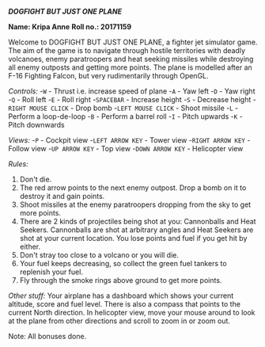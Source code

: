***DOGFIGHT BUT JUST ONE PLANE***

**Name: Kripa Anne**
**Roll no.: 20171159**

Welcome to DOGFIGHT BUT JUST ONE PLANE, a fighter jet simulator game. The aim of the game is to navigate through hostile territories with deadly volcanoes, enemy paratroopers and heat seeking missiles while destroying all enemy outposts and getting more points. The plane is modelled after an F-16 Fighting Falcon, but very rudimentarily through OpenGL.

*Controls:*
-`W` - Thrust i.e. increase speed of plane
-`A` - Yaw left
-`D` - Yaw right
-`Q` - Roll left
-`E` - Roll right
-`SPACEBAR` - Increase height
-`S` - Decrease height
-`RIGHT MOUSE CLICK` - Drop bomb
-`LEFT MOUSE CLICK` - Shoot missile
-`L` - Perform a loop-de-loop
-`B` - Perform a barrel roll
-`I` - Pitch upwards
-`K` - Pitch downwards

*Views:*
-`P` - Cockpit view
-`LEFT ARROW KEY` - Tower view
-`RIGHT ARROW KEY` - Follow view
-`UP ARROW KEY` - Top view
-`DOWN ARROW KEY` - Helicopter view


*Rules:*
1. Don't die.
2. The red arrow points to the next enemy outpost. Drop a bomb on it to destroy it and gain points.
3. Shoot missiles at the enemy paratroopers dropping from the sky to get more points.
4. There are 2 kinds of projectiles being shot at you: Cannonballs and Heat Seekers. Cannonballs are shot at arbitrary angles and Heat Seekers are shot at your current location. You lose points and fuel if you get hit by either.
5. Don't stray too close to a volcano or you will die.
6. Your fuel keeps decreasing, so collect the green fuel tankers to replenish your fuel.
7. Fly through the smoke rings above ground to get more points.

*Other stuff:*
Your airplane has a dashboard which shows your current altitude, score and fuel level. There is also a compass that points to the current North direction. In helicopter view, move your mouse around to look at the plane from other directions and scroll to zoom in or zoom out.

Note: All bonuses done.


